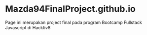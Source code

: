 # Mazda94FinalProject.github.io
Page ini merupakan project final pada program Bootcamp Fullstack Javascript di Hacktiv8  
